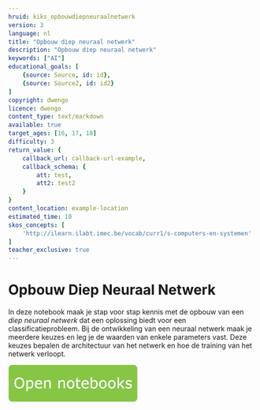 ```yaml
---
hruid: kiks_opbouwdiepneuraalnetwerk
version: 3
language: nl
title: "Opbouw diep neuraal netwerk"
description: "Opbouw diep neuraal netwerk"
keywords: ["AI"]
educational_goals: [
    {source: Source, id: id}, 
    {source: Source2, id: id2}
]
copyright: dwengo
licence: dwengo
content_type: text/markdown
available: true
target_ages: [16, 17, 18]
difficulty: 3
return_value: {
    callback_url: callback-url-example,
    callback_schema: {
        att: test,
        att2: test2
    }
}
content_location: example-location
estimated_time: 10
skos_concepts: [
    'http://ilearn.ilabt.imec.be/vocab/curr1/s-computers-en-systemen'
]
teacher_exclusive: true
---
```


# Opbouw Diep Neuraal Netwerk
In deze notebook maak je stap voor stap kennis met de opbouw van een *diep neuraal netwerk* dat een oplossing biedt voor een classificatieprobleem. Bij de ontwikkeling van een neuraal netwerk maak je meerdere keuzes en leg je de waarden van enkele parameters vast. Deze keuzes bepalen de architectuur van het netwerk en hoe de training van het netwerk verloopt.

[![](embed/Knop.png "Knop")](https://kiks.ilabt.imec.be/jupyterhub/?id=1701 "Diep neuraal netwerk")